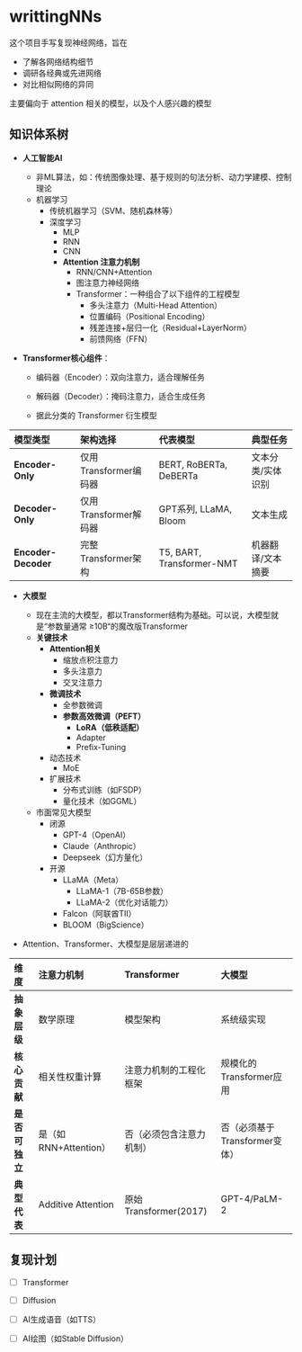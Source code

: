 # writtingNNs

这个项目手写复现神经网络，旨在

- 了解各网络结构细节
- 调研各经典或先进网络
- 对比相似网络的异同

主要偏向于 attention 相关的模型，以及个人感兴趣的模型



## 知识体系树

- **人工智能AI**
  - 非ML算法，如：传统图像处理、基于规则的句法分析、动力学建模、控制理论
  - 机器学习
    - 传统机器学习（SVM、随机森林等）
    - 深度学习
      - MLP
      - RNN
      - CNN
      - **Attention 注意力机制**
        - RNN/CNN+Attention
        - 图注意力神经网络
        - Transformer：一种组合了以下组件的工程模型
          - 多头注意力（Multi-Head Attention）
          - 位置编码（Positional Encoding）
          - 残差连接+层归一化（Residual+LayerNorm）
          - 前馈网络（FFN）



- **Transformer核心组件**：

  - 编码器（Encoder）：双向注意力，适合理解任务
  - 解码器（Decoder）：掩码注意力，适合生成任务

  -  据此分类的 Transformer 衍生模型

| **模型类型**        | **架构选择**          | **代表模型**              | **典型任务**      |
| :------------------ | :-------------------- | :------------------------ | :---------------- |
| **Encoder-Only**    | 仅用Transformer编码器 | BERT, RoBERTa, DeBERTa    | 文本分类/实体识别 |
| **Decoder-Only**    | 仅用Transformer解码器 | GPT系列, LLaMA, Bloom     | 文本生成          |
| **Encoder-Decoder** | 完整Transformer架构   | T5, BART, Transformer-NMT | 机器翻译/文本摘要 |



- **大模型**
  - 现在主流的大模型，都以Transformer结构为基础。可以说，大模型就是“参数量通常 ≥10B“的魔改版Transformer
  - **关键技术**
    - **Attention相关**
      - 缩放点积注意力
      - 多头注意力
      - 交叉注意力
    - **微调技术**
      - 全参数微调
      - **参数高效微调（PEFT）**
        - **LoRA（低秩适配）**
        - Adapter
        - Prefix-Tuning
    - 动态技术
      - MoE
    - 扩展技术
      - 分布式训练（如FSDP）
      - 量化技术（如GGML）
  - 市面常见大模型
    - 闭源
      - GPT-4（OpenAI）
      - Claude（Anthropic）
      - Deepseek（幻方量化）
    - 开源
      - LLaMA（Meta）
        - LLaMA-1（7B-65B参数）
        - LLaMA-2（优化对话能力）
      - Falcon（阿联酋TII）
      - BLOOM（BigScience）



- Attention、Transformer、大模型是层层递进的

| **维度**       | **注意力机制**        | **Transformer**          | **大模型**                    |
| :------------- | :-------------------- | :----------------------- | :---------------------------- |
| **抽象层级**   | 数学原理              | 模型架构                 | 系统级实现                    |
| **核心贡献**   | 相关性权重计算        | 注意力机制的工程化框架   | 规模化的Transformer应用       |
| **是否可独立** | 是（如RNN+Attention） | 否（必须包含注意力机制） | 否（必须基于Transformer变体） |
| **典型代表**   | Additive Attention    | 原始Transformer(2017)    | GPT-4/PaLM-2                  |



## 复现计划

- [ ] Transformer
- [ ] Diffusion

- [ ] AI生成语音（如TTS）

- [ ] AI绘图（如Stable Diffusion）
